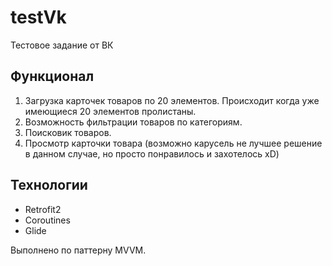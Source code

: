 # testVk
Тестовое задание от ВК
## Функционал
1. Загрузка карточек товаров по 20 элементов. Происходит когда уже имеющиеся 20 элементов пролистаны.
2. Возможность фильтрации товаров по категориям.
3. Поисковик товаров.
4. Просмотр карточки товара (возможно карусель не лучшее решение в данном случае, но просто понравилось и захотелось xD)

## Технологии
- Retrofit2
- Coroutines
- Glide

Выполнено по паттерну MVVM.
